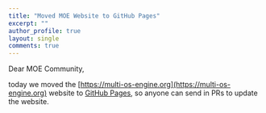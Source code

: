 ```yaml
---
title: "Moved MOE Website to GitHub Pages"
excerpt: ""
author_profile: true
layout: single
comments: true
---
```


Dear MOE Community,

today we moved the [https://multi-os-engine.org](https://multi-os-engine.org) website to [GitHub Pages](https://github.com/multi-os-engine/multi-os-engine.github.io), so anyone can send in PRs to update the website.

